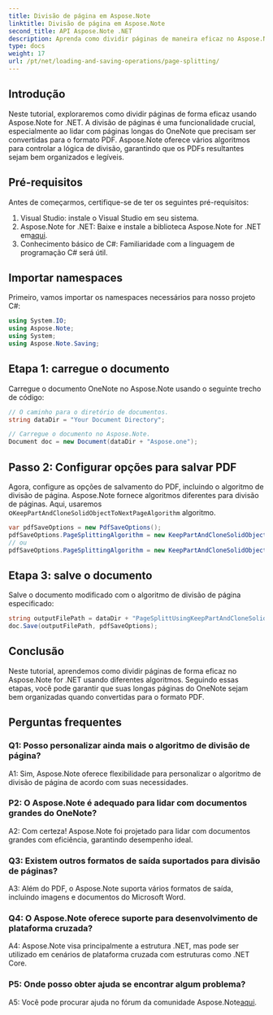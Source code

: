 ```yaml
---
title: Divisão de página em Aspose.Note
linktitle: Divisão de página em Aspose.Note
second_title: API Aspose.Note .NET
description: Aprenda como dividir páginas de maneira eficaz no Aspose.Note for .NET usando diferentes algoritmos. Garanta uma organização organizada de documentos do OneNote em formato PDF.
type: docs
weight: 17
url: /pt/net/loading-and-saving-operations/page-splitting/
---
```

## Introdução

Neste tutorial, exploraremos como dividir páginas de forma eficaz usando Aspose.Note for .NET. A divisão de páginas é uma funcionalidade crucial, especialmente ao lidar com páginas longas do OneNote que precisam ser convertidas para o formato PDF. Aspose.Note oferece vários algoritmos para controlar a lógica de divisão, garantindo que os PDFs resultantes sejam bem organizados e legíveis.

## Pré-requisitos

Antes de começarmos, certifique-se de ter os seguintes pré-requisitos:

1. Visual Studio: instale o Visual Studio em seu sistema.
2.  Aspose.Note for .NET: Baixe e instale a biblioteca Aspose.Note for .NET em[aqui](https://releases.aspose.com/note/net/).
3. Conhecimento básico de C#: Familiaridade com a linguagem de programação C# será útil.

## Importar namespaces

Primeiro, vamos importar os namespaces necessários para nosso projeto C#:

```csharp
using System.IO;
using Aspose.Note;
using System;
using Aspose.Note.Saving;
```

## Etapa 1: carregue o documento

Carregue o documento OneNote no Aspose.Note usando o seguinte trecho de código:

```csharp
// O caminho para o diretório de documentos.
string dataDir = "Your Document Directory";

// Carregue o documento no Aspose.Note.
Document doc = new Document(dataDir + "Aspose.one");
```

## Passo 2: Configurar opções para salvar PDF

 Agora, configure as opções de salvamento do PDF, incluindo o algoritmo de divisão de página. Aspose.Note fornece algoritmos diferentes para divisão de páginas. Aqui, usaremos o`KeepPartAndCloneSolidObjectToNextPageAlgorithm` algoritmo.

```csharp
var pdfSaveOptions = new PdfSaveOptions();
pdfSaveOptions.PageSplittingAlgorithm = new KeepPartAndCloneSolidObjectToNextPageAlgorithm(100);
// ou
pdfSaveOptions.PageSplittingAlgorithm = new KeepPartAndCloneSolidObjectToNextPageAlgorithm(400);
```

## Etapa 3: salve o documento

Salve o documento modificado com o algoritmo de divisão de página especificado:

```csharp
string outputFilePath = dataDir + "PageSplittUsingKeepPartAndCloneSolidObjectToNextPageAlgorithm_out.pdf";
doc.Save(outputFilePath, pdfSaveOptions);
```

## Conclusão

Neste tutorial, aprendemos como dividir páginas de forma eficaz no Aspose.Note for .NET usando diferentes algoritmos. Seguindo essas etapas, você pode garantir que suas longas páginas do OneNote sejam bem organizadas quando convertidas para o formato PDF.

## Perguntas frequentes

### Q1: Posso personalizar ainda mais o algoritmo de divisão de página?

A1: Sim, Aspose.Note oferece flexibilidade para personalizar o algoritmo de divisão de página de acordo com suas necessidades.

### P2: O Aspose.Note é adequado para lidar com documentos grandes do OneNote?

A2: Com certeza! Aspose.Note foi projetado para lidar com documentos grandes com eficiência, garantindo desempenho ideal.

### Q3: Existem outros formatos de saída suportados para divisão de páginas?

A3: Além do PDF, o Aspose.Note suporta vários formatos de saída, incluindo imagens e documentos do Microsoft Word.

### Q4: O Aspose.Note oferece suporte para desenvolvimento de plataforma cruzada?

A4: Aspose.Note visa principalmente a estrutura .NET, mas pode ser utilizado em cenários de plataforma cruzada com estruturas como .NET Core.

### P5: Onde posso obter ajuda se encontrar algum problema?

 A5: Você pode procurar ajuda no fórum da comunidade Aspose.Note[aqui](https://forum.aspose.com/c/note/28).